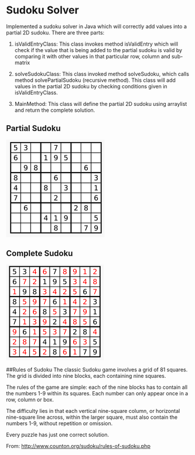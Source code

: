 # Sudoku Solver
Implemented a sudoku solver in Java which will correctly add values into a partial 2D sudoku. There are three parts:

1. isValidEntryClass: This class invokes method isValidEntry which will check if the value that is being added
   to the partial sudoku is valid by comparing it with other values in that particular row, column and sub-matrix
   
2. solveSudokuClass: This class invoked method solveSudoku, which calls method solvePartialSudoku (recursive method).
   This class will add values in the partial 2D sudoku by checking conditions given in isValidEntryClass. 

3. MainMethod: This class will define the partial 2D sudoku using arraylist and return the complete solution. 

## Partial Sudoku
![Partial Sudoku](https://github.com/ravichaganti5593/SudokuSolver/blob/master/IncompleteSudoku.png?raw=true "Optional Title")

## Complete Sudoku
![Complete Sudoku](https://github.com/ravichaganti5593/SudokuSolver/blob/master/CompleteSudoku.png?raw=true "Optional Title")

##Rules of Sudoku
The classic Sudoku game involves a grid of 81 squares. The grid is divided into nine blocks, each containing nine squares.

The rules of the game are simple: each of the nine blocks has to contain all the numbers 1-9 within its squares. Each number can only appear once in a row, column or box.

The difficulty lies in that each vertical nine-square column, or horizontal nine-square line across, within the larger square, must also contain the numbers 1-9, without repetition or omission.

Every puzzle has just one correct solution.

From: http://www.counton.org/sudoku/rules-of-sudoku.php


